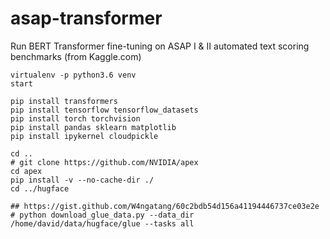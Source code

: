 # asap-transformer
Run BERT Transformer fine-tuning on ASAP I &amp; II automated text scoring benchmarks (from Kaggle.com)

```
virtualenv -p python3.6 venv
start

pip install transformers
pip install tensorflow tensorflow_datasets
pip install torch torchvision
pip install pandas sklearn matplotlib
pip install ipykernel cloudpickle

cd ..
# git clone https://github.com/NVIDIA/apex
cd apex
pip install -v --no-cache-dir ./
cd ../hugface

## https://gist.github.com/W4ngatang/60c2bdb54d156a41194446737ce03e2e
# python download_glue_data.py --data_dir /home/david/data/hugface/glue --tasks all

```